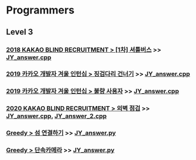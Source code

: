 # Programmers

## Level 3

### [2018 KAKAO BLIND RECRUITMENT > [1차] 셔틀버스](https://programmers.co.kr/learn/courses/30/lessons/17678) >> [JY_answer.cpp](JY_shuttle_bus.cpp)

### [2019 카카오 개발자 겨울 인턴십 > 징검다리 건너기](https://programmers.co.kr/learn/courses/30/lessons/64062) >> [JY_answer.cpp](JY_cross_bridge.cpp)

### [2019 카카오 개발자 겨울 인턴십 > 불량 사용자](https://programmers.co.kr/learn/courses/30/lessons/64064) >> [JY_answer.cpp](JY_bad_user_2.cpp)

### [2020 KAKAO BLIND RECRUITMENT > 외벽 점검](https://programmers.co.kr/learn/courses/30/lessons/60062) >> [JY_answer.cpp](JY_outer_wall_2.cpp), [JY_answer_2.cpp](JY_outer_wall_3.cpp)

### [Greedy > 섬 연결하기](https://programmers.co.kr/learn/courses/30/lessons/42861) >> [JY_answer.py](JY_connect_island.py)

### [Greedy > 단속카메라](https://programmers.co.kr/learn/courses/30/lessons/42884) >> [JY_answer.py](JY_enforcement_camera.py)


